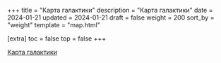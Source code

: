 +++
title = "Карта галактики"
description = "Карта галактики"
date = 2024-01-21
updated = 2024-01-21
draft = false
weight = 200
sort_by = "weight"
template = "map.html"

[extra]
toc = false
top = false
+++

[Карта галактики](/map.html)

